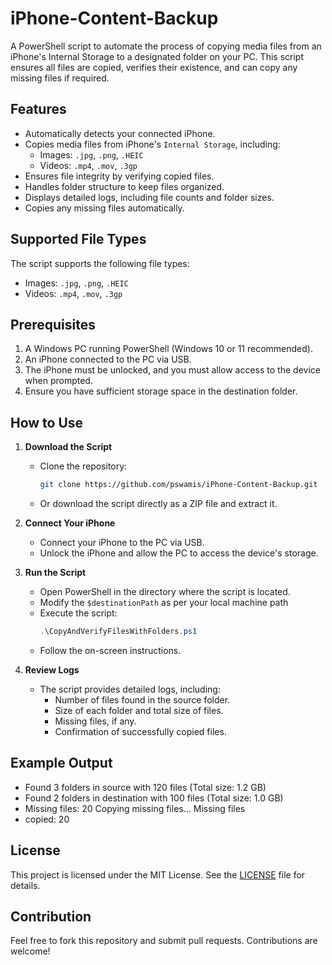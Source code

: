 # iPhone-Content-Backup

A PowerShell script to automate the process of copying media files from an iPhone's Internal Storage to a designated folder on your PC. This script ensures all files are copied, verifies their existence, and can copy any missing files if required.

## Features
- Automatically detects your connected iPhone.
- Copies media files from iPhone's `Internal Storage`, including:
  - Images: `.jpg`, `.png`, `.HEIC`
  - Videos: `.mp4`, `.mov`, `.3gp`
- Ensures file integrity by verifying copied files.
- Handles folder structure to keep files organized.
- Displays detailed logs, including file counts and folder sizes.
- Copies any missing files automatically.

## Supported File Types
The script supports the following file types:
- Images: `.jpg`, `.png`, `.HEIC`
- Videos: `.mp4`, `.mov`, `.3gp`

## Prerequisites
1. A Windows PC running PowerShell (Windows 10 or 11 recommended).
2. An iPhone connected to the PC via USB.
3. The iPhone must be unlocked, and you must allow access to the device when prompted.
4. Ensure you have sufficient storage space in the destination folder.

## How to Use

1. **Download the Script**
   - Clone the repository:
     ```bash
     git clone https://github.com/pswamis/iPhone-Content-Backup.git
     ```
   - Or download the script directly as a ZIP file and extract it.

2. **Connect Your iPhone**
   - Connect your iPhone to the PC via USB.
   - Unlock the iPhone and allow the PC to access the device's storage.

3. **Run the Script**
   - Open PowerShell in the directory where the script is located.
   - Modify the `$destinationPath` as per your local machine path
   - Execute the script:
     ```powershell
     .\CopyAndVerifyFilesWithFolders.ps1
     ```
   - Follow the on-screen instructions.

4. **Review Logs**
   - The script provides detailed logs, including:
     - Number of files found in the source folder.
     - Size of each folder and total size of files.
     - Missing files, if any.
     - Confirmation of successfully copied files.

## Example Output
- Found 3 folders in source with 120 files (Total size: 1.2 GB)
- Found 2 folders in destination with 100 files (Total size: 1.0 GB)
- Missing files: 20 Copying missing files... Missing files
- copied: 20


## License
This project is licensed under the MIT License. See the [LICENSE](LICENSE) file for details.

## Contribution
Feel free to fork this repository and submit pull requests. Contributions are welcome!

